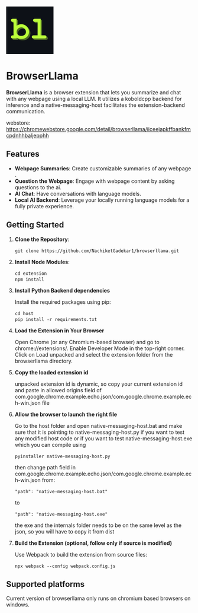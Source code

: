 ![alt text](https://github.com/NachiketGadekar1/browserllama/blob/main/extension/assets/browserllama-logo-black.png?raw=true)

# BrowserLlama 

**BrowserLlama** is a browser extension that lets you summarize and chat with any webpage using a local LLM. It utilizes a koboldcpp backend for inference and a native-messaging-host facilitates the extension-backend communication. 

webstore: https://chromewebstore.google.com/detail/browserllama/iiceejapkffbankfmcpdnhhbaljepphh

## Features

- **Webpage Summaries**:  Create customizable summaries of any webpage .
- **Question the Webpage**: Engage with webpage content by asking questions to the ai.
- **AI Chat**: Have conversations with language models.
- **Local AI Backend**: Leverage your locally running language models for a fully private experience.

## Getting Started

1. **Clone the Repository**:
   ```
   git clone https://github.com/NachiketGadekar1/browserllama.git
2. **Install Node Modules**:
   ```
   cd extension
   npm install
   ```
3. **Install Python Backend dependencies**

   Install the required packages using pip:
      ```
   cd host
   pip install -r requirements.txt
   ``` 

4. **Load the Extension in Your Browser**

    Open Chrome (or any Chromium-based browser) and go to chrome://extensions/.
    Enable Developer Mode in the top-right corner.
    Click on Load unpacked and select the extension folder from the browserllama directory.

5. **Copy the loaded extension id** 

   unpacked extension id is dynamic, so copy your current extension id and paste in 
   allowed origins field of com.google.chrome.example.echo.json/com.google.chrome.example.ech-win.json file

6. **Allow the browser to launch the right file**

    Go to the host folder and open native-messaging-host.bat and make sure that it is pointing to native-messaging-host.py if you want to test any modified host code or if you want to test native-messaging-host.exe which you can compile using
   ```
   pyinstaller native-messaging-host.py                              
   ```                                    
   then change path field in com.google.chrome.example.echo.json/com.google.chrome.example.ech-win.json from:
   ```
   "path": "native-messaging-host.bat"
   ```

   to 
   ```
   "path": "native-messaging-host.exe"
   ```              
   the exe and the internals folder needs to be on the same level as the json, so you will have to copy it from dist               

7. **Build the Extension (optional, follow only if source is modified)**

   Use Webpack to build the extension from source files:
   ```
   npx webpack --config webpack.config.js  
   ```

## Supported platforms
   Current version of browserllama only runs on chromium based browsers on windows.    

